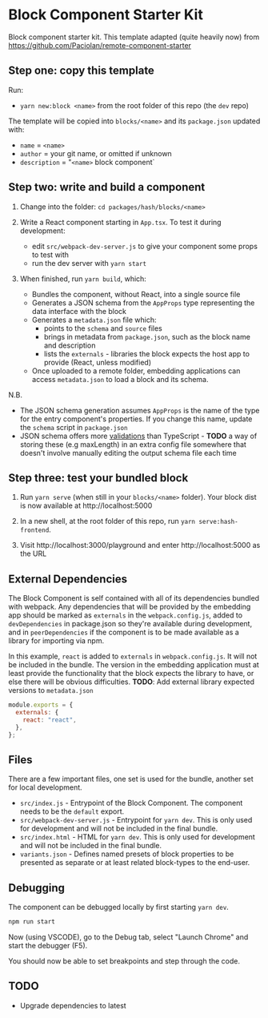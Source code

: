 # Block Component Starter Kit

Block component starter kit. This template adapted (quite heavily now) from https://github.com/Paciolan/remote-component-starter

## Step one: copy this template

Run:

- `yarn new:block <name>` from the root folder of this repo (the `dev` repo)

The template will be copied into `blocks/<name>` and its `package.json` updated with:

- `name` = `<name>`
- `author` = your git name, or omitted if unknown
- `description` = "`<name>` block component`

## Step two: write and build a component

1.  Change into the folder: `cd packages/hash/blocks/<name>`

1.  Write a React component starting in `App.tsx`. To test it during development:

    - edit `src/webpack-dev-server.js` to give your component some props to test with
    - run the dev server with `yarn start`

1.  When finished, run `yarn build`, which:

    - Bundles the component, without React, into a single source file
    - Generates a JSON schema from the `AppProps` type representing the data interface with the block
    - Generates a `metadata.json` file which:
      - points to the `schema` and `source` files
      - brings in metadata from `package.json`, such as the block name and description
      - lists the `externals` - libraries the block expects the host app to provide (React, unless modified)
    - Once uploaded to a remote folder, embedding applications can access `metadata.json` to load a block and its schema.

N.B.

- The JSON schema generation assumes `AppProps` is the name of the type for the entry component's properties. If you change this name, update the `schema` script in `package.json`
- JSON schema offers more [validations](https://json-schema.org/draft/2019-09/json-schema-validation.html) than TypeScript - **TODO** a way of storing these (e.g maxLength) in an extra config file somewhere that doesn't involve manually editing the output schema file each time

## Step three: test your bundled block

1.  Run `yarn serve` (when still in your `blocks/<name>` folder). Your block dist is now available at http://localhost:5000

1.  In a new shell, at the root folder of this repo, run `yarn serve:hash-frontend`.

1.  Visit http://localhost:3000/playground and enter http://localhost:5000 as the URL

## External Dependencies

The Block Component is self contained with all of its dependencies bundled with webpack. Any dependencies that will be provided by the embedding app should be marked as `externals` in the `webpack.config.js`, added to `devDependencies` in package.json so they're available during development, and in `peerDependencies` if the component is to be made available as a library for importing via npm.

In this example, `react` is added to `externals` in `webpack.config.js`. It will not be included in the bundle. The version in the embedding application must at least provide the functionality that the block expects the library to have, or else there will be obvious difficulties. **TODO**: Add external library expected versions to `metadata.json`

```javascript
module.exports = {
  externals: {
    react: "react",
  },
};
```

## Files

There are a few important files, one set is used for the bundle, another set for local development.

- `src/index.js` - Entrypoint of the Block Component. The component needs to be the `default` export.
- `src/webpack-dev-server.js` - Entrypoint for `yarn dev`. This is only used for development and will not be included in the final bundle.
- `src/index.html` - HTML for `yarn dev`. This is only used for development and will not be included in the final bundle.
- `variants.json` - Defines named presets of block properties to be presented as
  separate or at least related block-types to the end-user.

## Debugging

The component can be debugged locally by first starting `yarn dev`.

```sh
npm run start
```

Now (using VSCODE), go to the Debug tab, select "Launch Chrome" and start the debugger (F5).

You should now be able to set breakpoints and step through the code.

## TODO

- Upgrade dependencies to latest
